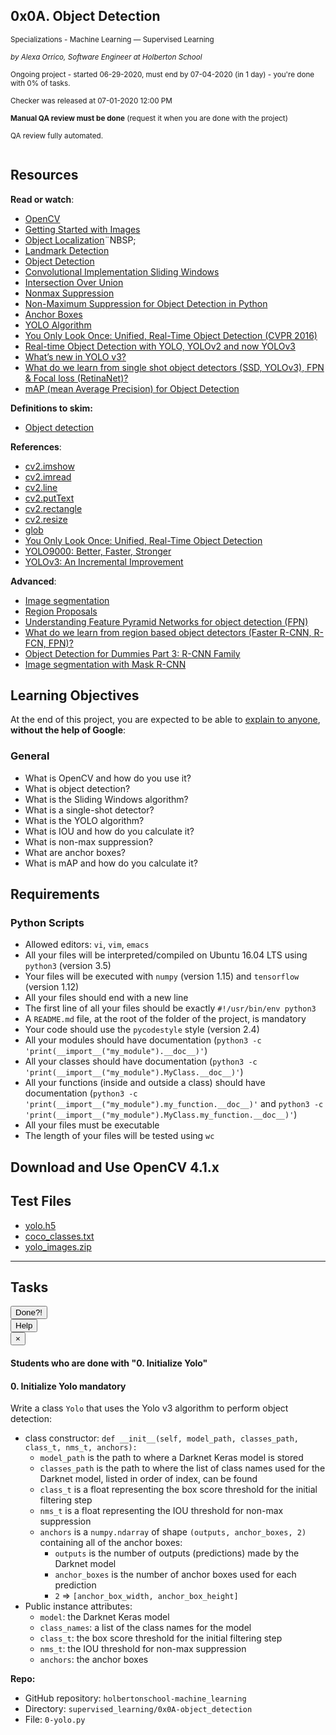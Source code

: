 <article class=""><div id="jigsaw-shortcut-lists"></div><h1 class="gap">0x0A. Object Detection</h1><div id="project_id" style="display: none" data-project-id="509"></div><p class="sm-gap"><small><i class="fa fa-folder-open"></i> Specializations - Machine Learning ― Supervised Learning </small></p><p><em><small><i class="fa fa-user"></i> by Alexa Orrico, Software Engineer at Holberton School </small></em></p><p><small><i class="fa fa-calendar"></i> Ongoing project - started 06-29-2020, must end by 07-04-2020 (in 1 day) - you're done with <span id="student_task_done_percentage">0</span>% of tasks. </small></p><p><small><i class="fa fa-check"></i> Checker was released at 07-01-2020 12:00 PM </small></p><p><small><i class="fa fa-check-square"></i><strong>Manual QA review must be done</strong> (request it when you are done with the project) </small></p><p><small><i class="fa fa-check-square"></i> QA review fully automated. </small></p><article id="description" class="gap formatted-content"><p><img src="https://holbertonintranet.s3.amazonaws.com/uploads/medias/2019/2/b506b13859c2a0eec498.gif?X-Amz-Algorithm=AWS4-HMAC-SHA256&amp;X-Amz-Credential=AKIARDDGGGOUWMNL5ANN%2F20200703%2Fus-east-1%2Fs3%2Faws4_request&amp;X-Amz-Date=20200703T001357Z&amp;X-Amz-Expires=86400&amp;X-Amz-SignedHeaders=host&amp;X-Amz-Signature=b4cc36a03f71086f715b288bb43e2559322b3d7be7088235cf9e2e2315b05932" alt="" style=""></p><h2>Resources</h2><p><strong>Read or watch</strong>:</p><ul><li><a href="/rltoken/tkZxgeNLM20s4tjkHKLRwg" title="OpenCV" target="_blank">OpenCV</a></li><li><a href="/rltoken/mfnly92V8O3ZcPNUGpxsCw" title="Getting Started with Images" target="_blank">Getting Started with Images</a></li><li><a href="/rltoken/rn1h3S4bvjBz76SHLseHlw" title="Object Localization" target="_blank">Object Localization</a>¨NBSP;</li><li><a href="/rltoken/6LpPD_Wa5EbToJFVdHUtCw" title="Landmark Detection" target="_blank">Landmark Detection</a></li><li><a href="/rltoken/szw-X_x6oYVCz7DPpobAVg" title="Object Detection" target="_blank">Object Detection</a></li><li><a href="/rltoken/57_yh-oViUjMXK1zyn1d1g" title="Convolutional Implementation Sliding Windows" target="_blank">Convolutional Implementation Sliding Windows</a></li><li><a href="/rltoken/UVplBgsNtqQZ4IfyUoGRbw" title="Intersection Over Union" target="_blank">Intersection Over Union</a></li><li><a href="/rltoken/5wf8fZq4Rt3eA6SNljI7Cw" title="Nonmax Suppression" target="_blank">Nonmax Suppression</a></li><li><a href="/rltoken/9LeGGBgPwgTKyQtshzS0_g" title="Non-Maximum Suppression for Object Detection in Python" target="_blank">Non-Maximum Suppression for Object Detection in Python</a></li><li><a href="/rltoken/cSdJOW8Jv5mwlKCjsTr_yQ" title="Anchor Boxes" target="_blank">Anchor Boxes</a></li><li><a href="/rltoken/tnaTT6cX_ONkVKxm5uix1w" title="YOLO Algorithm" target="_blank">YOLO Algorithm</a></li><li><a href="/rltoken/COCAXswObaL3IhdkOEA6lA" title="You Only Look Once: Unified, Real-Time Object Detection (CVPR 2016)" target="_blank">You Only Look Once: Unified, Real-Time Object Detection (CVPR 2016)</a></li><li><a href="/rltoken/s2jZaJ9HlLUyHLycBgYe4A" title="Real-time Object Detection with YOLO, YOLOv2 and now YOLOv3" target="_blank">Real-time Object Detection with YOLO, YOLOv2 and now YOLOv3</a></li><li><a href="/rltoken/WFLnf4lSHl_eKRcc75bZRg" title="What’s new in YOLO v3?" target="_blank">What’s new in YOLO v3?</a></li><li><a href="/rltoken/HVUKK7L6pUa5Ufb9nlu7tQ" title="What do we learn from single shot object detectors (SSD, YOLOv3), FPN &amp; Focal loss (RetinaNet)?" target="_blank">What do we learn from single shot object detectors (SSD, YOLOv3), FPN &amp; Focal loss (RetinaNet)?</a></li><li><a href="/rltoken/P44Kt078IXqpqebui_P9oA" title="mAP (mean Average Precision) for Object Detection" target="_blank">mAP (mean Average Precision) for Object Detection</a></li></ul><p><strong>Definitions to skim:</strong></p><ul><li><a href="/rltoken/ud_WF7iERPUIpi02YPE-Sw" title="Object detection" target="_blank">Object detection</a></li></ul><p><strong>References</strong>:</p><ul><li><a href="/rltoken/vjPLuWAd6dBACK3A6fUT9w" title="cv2.imshow" target="_blank">cv2.imshow</a></li><li><a href="/rltoken/OcVoBXU5-pRzMuur8XmdlQ" title="cv2.imread" target="_blank">cv2.imread</a></li><li><a href="/rltoken/A0MC22w8VgTscZ9ISNA2Sw" title="cv2.line" target="_blank">cv2.line</a></li><li><a href="/rltoken/_gAdffr2iGn7kgHI2tyrNQ" title="cv2.putText" target="_blank">cv2.putText</a></li><li><a href="/rltoken/Uxs3Amd8aNVmfhIzvAcPKA" title="cv2.rectangle" target="_blank">cv2.rectangle</a></li><li><a href="/rltoken/GI8KVojF8QF9uxtNZ0wnyg" title="cv2.resize" target="_blank">cv2.resize</a></li><li><a href="/rltoken/Zb1K6nDzDnffkoJEpOsm_Q" title="glob" target="_blank">glob</a></li><li><a href="/rltoken/1U5BP38mwuW1sJdBmn8Thw" title="You Only Look Once: Unified, Real-Time Object Detection" target="_blank">You Only Look Once: Unified, Real-Time Object Detection</a></li><li><a href="/rltoken/Otc9Uj5YguhQnPdcBo-krw" title="YOLO9000: Better, Faster, Stronger" target="_blank">YOLO9000: Better, Faster, Stronger</a></li><li><a href="/rltoken/gRWmLovs6TJGPUHG-zTBsQ" title="YOLOv3: An Incremental Improvement" target="_blank">YOLOv3: An Incremental Improvement</a></li></ul><p><strong>Advanced</strong>:</p><ul><li><a href="/rltoken/LkvWawxhxQ4hikicfEA7yw" title="Image segmentation" target="_blank">Image segmentation</a></li><li><a href="/rltoken/nkx8Gnf9PWYon4qP53BqDg" title="Region Proposals" target="_blank">Region Proposals</a></li><li><a href="/rltoken/7jwKRJifXqn7uixcviFxcQ" title="Understanding Feature Pyramid Networks for object detection (FPN)" target="_blank">Understanding Feature Pyramid Networks for object detection (FPN)</a></li><li><a href="/rltoken/2rao1xi0BO5DN4lobKXDGw" title="What do we learn from region based object detectors (Faster R-CNN, R-FCN, FPN)?" target="_blank">What do we learn from region based object detectors (Faster R-CNN, R-FCN, FPN)?</a></li><li><a href="/rltoken/eGfiNWIn94y7a3sKjLbeTw" title="Object Detection for Dummies Part 3: R-CNN Family" target="_blank">Object Detection for Dummies Part 3: R-CNN Family</a></li><li><a href="/rltoken/GIs2XhOLR2KQj05dVPc74A" title="Image segmentation with Mask R-CNN" target="_blank">Image segmentation with Mask R-CNN</a></li></ul><h2>Learning Objectives</h2><p>At the end of this project, you are expected to be able to <a href="/rltoken/uA-2ZfuWIfA7EDqMCnku1A" title="explain to anyone" target="_blank">explain to anyone</a>, <strong>without the help of Google</strong>:</p><h3>General</h3><ul><li>What is OpenCV and how do you use it?</li><li>What is object detection?</li><li>What is the Sliding Windows algorithm?</li><li>What is a single-shot detector?</li><li>What is the YOLO algorithm?</li><li>What is IOU and how do you calculate it?</li><li>What is non-max suppression?</li><li>What are anchor boxes?</li><li>What is mAP and how do you calculate it?</li></ul><h2>Requirements</h2><h3>Python Scripts</h3><ul><li>Allowed editors: <code>vi</code>, <code>vim</code>, <code>emacs</code></li><li>All your files will be interpreted/compiled on Ubuntu 16.04 LTS using <code>python3</code> (version 3.5)</li><li>Your files will be executed with <code>numpy</code> (version 1.15) and <code>tensorflow</code> (version 1.12)</li><li>All your files should end with a new line</li><li>The first line of all your files should be exactly <code>#!/usr/bin/env python3</code></li><li>A <code>README.md</code> file, at the root of the folder of the project, is mandatory</li><li>Your code should use the <code>pycodestyle</code> style (version 2.4)</li><li>All your modules should have documentation (<code>python3 -c 'print(__import__("my_module").__doc__)'</code>)</li><li>All your classes should have documentation (<code>python3 -c 'print(__import__("my_module").MyClass.__doc__)'</code>)</li><li>All your functions (inside and outside a class) should have documentation (<code>python3 -c 'print(__import__("my_module").my_function.__doc__)'</code> and <code>python3 -c 'print(__import__("my_module").MyClass.my_function.__doc__)'</code>)</li><li>All your files must be executable</li><li>The length of your files will be tested using <code>wc</code></li></ul><h2>Download and Use OpenCV 4.1.x</h2><precode language="" precodenum="0"></precode><h2>Test Files</h2><ul><li><a href="/rltoken/FlaRJJaIx3f-urZ0F8JZ9A" title="yolo.h5" target="_blank">yolo.h5</a></li><li><a href="/rltoken/XERmxYdTXUuVlYTkxsJREw" title="coco_classes.txt" target="_blank">coco_classes.txt</a></li><li><a href="/rltoken/9XrEpGalzYbbZV08qYdn1A" title="yolo_images.zip" target="_blank">yolo_images.zip</a></li></ul></article><!-- Servers --><!-- Tasks --><hr class="gap"><h2 class="gap">Tasks</h2><section class="formatted-content"><div data-role="task3811" data-position="1"><div class=" clearfix gap" id="task-3811"><span id="user_id" data-id="870"></span><div class="student_task_controls"><!-- button Done --><button class="student_task_done btn btn-default no" data-task-id="3811"><span class="no"><i class="fa fa-square-o"></i></span><span class="yes"><i class="fa fa-check-square-o"></i></span><span class="pending"><i class="fa fa-spinner fa-pulse"></i></span> Done<span class="no pending">?</span><span class="yes">!</span></button><br><!-- button Help! --><button class="users_done_for_task btn btn-default btn-default" data-task-id="3811" data-project-id="509" data-toggle="modal" data-target="#task-3811-users-done-modal"> Help </button><div class="modal fade users-done-modal" id="task-3811-users-done-modal" data-task-id="3811" data-project-id="509"><div class="modal-dialog"><div class="modal-content"><div class="modal-header"><button type="button" class="close" data-dismiss="modal" aria-label="Close"><span aria-hidden="true">×</span></button><h4 class="modal-title">Students who are done with "0. Initialize Yolo"</h4></div><div class="modal-body"><div class="list-group"></div><div class="spinner"><div class="bounce1"></div><div class="bounce2"></div><div class="bounce3"></div></div><div class="error"></div></div></div></div></div></div><h4 class="task"> 0. Initialize Yolo <span class="alert alert-warning mandatory-optional"> mandatory </span></h4><!-- Progress vs Score --><!-- Task Body --><p>Write a class <code>Yolo</code> that uses the Yolo v3 algorithm to perform object detection:</p><ul><li>class constructor: <code>def __init__(self, model_path, classes_path, class_t, nms_t, anchors):</code><ul><li><code>model_path</code> is the path to where a Darknet Keras model is stored</li><li><code>classes_path</code> is the path to where the list of class names used for the Darknet model, listed in order of index, can be found</li><li><code>class_t</code> is a float representing the box score threshold for the initial filtering step</li><li><code>nms_t</code> is a float representing the IOU threshold for non-max suppression</li><li><code>anchors</code> is a <code>numpy.ndarray</code> of shape <code>(outputs, anchor_boxes, 2)</code> containing all of the anchor boxes: <ul><li><code>outputs</code> is the number of outputs (predictions) made by the Darknet model</li><li><code>anchor_boxes</code> is the number of anchor boxes used for each prediction</li><li><code>2</code> =&gt; <code>[anchor_box_width, anchor_box_height]</code></li></ul></li></ul></li><li>Public instance attributes: <ul><li><code>model</code>: the Darknet Keras model</li><li><code>class_names</code>: a list of the class names for the model</li><li><code>class_t</code>: the box score threshold for the initial filtering step</li><li><code>nms_t</code>: the IOU threshold for non-max suppression</li><li><code>anchors</code>: the anchor boxes</li></ul></li></ul><precode language="" precodenum="1"></precode><!-- Task URLs --><!-- Github information --><p class="sm-gap"><strong>Repo:</strong></p><ul><li>GitHub repository: <code>holbertonschool-machine_learning</code></li><li>Directory: <code>supervised_learning/0x0A-object_detection</code></li><li>File: <code>0-yolo.py</code></li></ul><div class="student_correction_requests"><!-- DISABLE UNTIL MIGRATION
        <button class="task_whiteboard_modal btn btn-default " data-task-id="3811" data-toggle="modal" data-target="#task-3811-whiteboard-modal">
          Whiteboard
        </button>
        <div class="modal fade task_whiteboard_modal" id="task-3811-whiteboard-modal" data-task-id="3811">
    <div class="modal-dialog modal-lg">
        <div class="modal-content">
            <div class="modal-header">
                <button type="button" class="close" data-dismiss="modal" aria-label="Close"><span aria-hidden="true">&times;</span></button>
                <h4 class="modal-title">Your Notes on "0. Initialize Yolo"</h4>
            </div>
            <div class="modal-body">
                <div class="spinner gap">
                    <div class="bounce1"></div>
                    <div class="bounce2"></div>
                    <div class="bounce3"></div>
                </div>
                <div class="task-note-prompts-and-placeholders-container">
                    <button type="button" class="whiteboard-submit-button btn btn-primary">Submit</button>
                </div>
            </div>
        </div>
    </div>
</div>

      --><!-- Button test code --><button class="task_correction_modal btn btn-default " data-task-id="3811" data-toggle="modal" data-target="#task-test-correction-3811-correction-modal"> Check your code? </button><div class="modal fade task_correction_modal student_modal" id="task-test-correction-3811-correction-modal"><div class="modal-dialog"><div class="modal-content"><div class="modal-header"><button type="button" class="close" data-dismiss="modal" aria-label="Close"><span aria-hidden="true">×</span></button><h4 class="modal-title">Correction of "0. Initialize Yolo"</h4></div><div class="modal-body"><div class="actions"><center><input type="submit" name="commit" value="Start a new test" class="btn btn-primary correction_request_test_send" data-task-id="3811" data-type=""><div class="spinner" style="display: none;"><div class="bounce1"></div><div class="bounce2"></div><div class="bounce3"></div></div><div class="error"></div><div class="info"></div></center></div><div class="result"></div><div class="help"><button data-task-id="3811"><i class="fa fa-info-circle" aria-hidden="true"></i></button><div class="help-container" data-task-id="3811"><div class="check-line"><div class="check-inline requirement success"><i class="fa fa-check" aria-hidden="true"></i> Requirement success </div><div class="check-inline requirement fail"><i class="fa fa-exclamation-triangle" aria-hidden="true"></i> Requirement fail </div></div><div class="check-line"><div class="check-inline code success"><i class="fa fa-check" aria-hidden="true"></i> Code success </div><div class="check-inline code fail"><i class="fa fa-exclamation-triangle" aria-hidden="true"></i> Code fail </div></div><div class="check-line"><div class="check-inline efficiency success"><i class="fa fa-check" aria-hidden="true"></i> Efficiency success </div><div class="check-inline efficiency fail"><i class="fa fa-exclamation-triangle" aria-hidden="true"></i> Efficiency fail </div></div><div class="check-line"><div class="check-inline answer success"><i class="fa fa-check" aria-hidden="true"></i> Text answer success </div><div class="check-inline answer fail"><i class="fa fa-exclamation-triangle" aria-hidden="true"></i> Text answer fail </div></div></div></div></div></div><!-- /.modal-content --></div><!-- /.modal-dialog --></div><!-- Button containers --><!-- Button for QA Review --></div></div></div><div data-role="task3812" data-position="2"><div class=" clearfix gap" id="task-3812"><span id="user_id" data-id="870"></span><div class="student_task_controls"><!-- button Done --><button class="student_task_done btn btn-default no" data-task-id="3812"><span class="no"><i class="fa fa-square-o"></i></span><span class="yes"><i class="fa fa-check-square-o"></i></span><span class="pending"><i class="fa fa-spinner fa-pulse"></i></span> Done<span class="no pending">?</span><span class="yes">!</span></button><br><!-- button Help! --><button class="users_done_for_task btn btn-default btn-default" data-task-id="3812" data-project-id="509" data-toggle="modal" data-target="#task-3812-users-done-modal"> Help </button><div class="modal fade users-done-modal" id="task-3812-users-done-modal" data-task-id="3812" data-project-id="509"><div class="modal-dialog"><div class="modal-content"><div class="modal-header"><button type="button" class="close" data-dismiss="modal" aria-label="Close"><span aria-hidden="true">×</span></button><h4 class="modal-title">Students who are done with "1. Process Outputs"</h4></div><div class="modal-body"><div class="list-group"></div><div class="spinner"><div class="bounce1"></div><div class="bounce2"></div><div class="bounce3"></div></div><div class="error"></div></div></div></div></div></div><h4 class="task"> 1. Process Outputs <span class="alert alert-warning mandatory-optional"> mandatory </span></h4><!-- Progress vs Score --><!-- Task Body --><p>Write a class <code>Yolo</code> (Based on <code>0-yolo.py</code>):</p><ul><li>Add the public method <code>def process_outputs(self, outputs, image_size):</code><ul><li><code>outputs</code> is a list of <code>numpy.ndarray</code>s containing the predictions from the Darknet model for a single image: <ul><li>Each output will have the shape <code>(grid_height, grid_width, anchor_boxes, 4 + 1 + classes)</code><ul><li><code>grid_height</code> &amp; <code>grid_width</code> =&gt; the height and width of the grid used for the output</li><li><code>anchor_boxes</code> =&gt; the number of anchor boxes used</li><li><code>4</code> =&gt; <code>(t_x, t_y, t_w, t_h)</code></li><li><code>1</code> =&gt; <code>box_confidence</code></li><li><code>classes</code> =&gt; class probabilities for all classes</li></ul></li></ul></li><li><code>image_size</code> is a <code>numpy.ndarray</code> containing the image’s original size <code>[image_height, image_width]</code></li><li>Returns a tuple of <code>(boxes, box_confidences, box_class_probs)</code>: <ul><li><code>boxes</code>: a list of <code>numpy.ndarray</code>s of shape <code>(grid_height, grid_width, anchor_boxes, 4)</code> containing the processed boundary boxes for each output, respectively: <ul><li><code>4</code> =&gt; <code>(x1, y1, x2, y2)</code></li><li><code>(x1, y1, x2, y2)</code> should represent the boundary box relative to original image</li></ul></li><li><code>box_confidences</code>: a list of <code>numpy.ndarray</code>s of shape <code>(grid_height, grid_width, anchor_boxes, 1)</code> containing the box confidences for each output, respectively</li><li><code>box_class_probs</code>: a list of <code>numpy.ndarray</code>s of shape <code>(grid_height, grid_width, anchor_boxes, classes)</code> containing the box’s class probabilities for each output, respectively</li></ul></li></ul></li></ul><p><em>HINT: The Darknet model is an input to the class for a reason. It may not always have the same number of outputs, input sizes, etc.</em></p><precode language="" precodenum="2"></precode><!-- Task URLs --><!-- Github information --><p class="sm-gap"><strong>Repo:</strong></p><ul><li>GitHub repository: <code>holbertonschool-machine_learning</code></li><li>Directory: <code>supervised_learning/0x0A-object_detection</code></li><li>File: <code>1-yolo.py</code></li></ul><div class="student_correction_requests"><!-- DISABLE UNTIL MIGRATION
        <button class="task_whiteboard_modal btn btn-default " data-task-id="3812" data-toggle="modal" data-target="#task-3812-whiteboard-modal">
          Whiteboard
        </button>
        <div class="modal fade task_whiteboard_modal" id="task-3812-whiteboard-modal" data-task-id="3812">
    <div class="modal-dialog modal-lg">
        <div class="modal-content">
            <div class="modal-header">
                <button type="button" class="close" data-dismiss="modal" aria-label="Close"><span aria-hidden="true">&times;</span></button>
                <h4 class="modal-title">Your Notes on "1. Process Outputs"</h4>
            </div>
            <div class="modal-body">
                <div class="spinner gap">
                    <div class="bounce1"></div>
                    <div class="bounce2"></div>
                    <div class="bounce3"></div>
                </div>
                <div class="task-note-prompts-and-placeholders-container">
                    <button type="button" class="whiteboard-submit-button btn btn-primary">Submit</button>
                </div>
            </div>
        </div>
    </div>
</div>

      --><!-- Button test code --><button class="task_correction_modal btn btn-default " data-task-id="3812" data-toggle="modal" data-target="#task-test-correction-3812-correction-modal"> Check your code? </button><div class="modal fade task_correction_modal student_modal" id="task-test-correction-3812-correction-modal"><div class="modal-dialog"><div class="modal-content"><div class="modal-header"><button type="button" class="close" data-dismiss="modal" aria-label="Close"><span aria-hidden="true">×</span></button><h4 class="modal-title">Correction of "1. Process Outputs"</h4></div><div class="modal-body"><div class="actions"><center><input type="submit" name="commit" value="Start a new test" class="btn btn-primary correction_request_test_send" data-task-id="3812" data-type=""><div class="spinner" style="display: none;"><div class="bounce1"></div><div class="bounce2"></div><div class="bounce3"></div></div><div class="error"></div><div class="info"></div></center></div><div class="result"></div><div class="help"><button data-task-id="3812"><i class="fa fa-info-circle" aria-hidden="true"></i></button><div class="help-container" data-task-id="3812"><div class="check-line"><div class="check-inline requirement success"><i class="fa fa-check" aria-hidden="true"></i> Requirement success </div><div class="check-inline requirement fail"><i class="fa fa-exclamation-triangle" aria-hidden="true"></i> Requirement fail </div></div><div class="check-line"><div class="check-inline code success"><i class="fa fa-check" aria-hidden="true"></i> Code success </div><div class="check-inline code fail"><i class="fa fa-exclamation-triangle" aria-hidden="true"></i> Code fail </div></div><div class="check-line"><div class="check-inline efficiency success"><i class="fa fa-check" aria-hidden="true"></i> Efficiency success </div><div class="check-inline efficiency fail"><i class="fa fa-exclamation-triangle" aria-hidden="true"></i> Efficiency fail </div></div><div class="check-line"><div class="check-inline answer success"><i class="fa fa-check" aria-hidden="true"></i> Text answer success </div><div class="check-inline answer fail"><i class="fa fa-exclamation-triangle" aria-hidden="true"></i> Text answer fail </div></div></div></div></div></div><!-- /.modal-content --></div><!-- /.modal-dialog --></div><!-- Button containers --><!-- Button for QA Review --></div></div></div><div data-role="task3813" data-position="3"><div class=" clearfix gap" id="task-3813"><span id="user_id" data-id="870"></span><div class="student_task_controls"><!-- button Done --><button class="student_task_done btn btn-default no" data-task-id="3813"><span class="no"><i class="fa fa-square-o"></i></span><span class="yes"><i class="fa fa-check-square-o"></i></span><span class="pending"><i class="fa fa-spinner fa-pulse"></i></span> Done<span class="no pending">?</span><span class="yes">!</span></button><br><!-- button Help! --><button class="users_done_for_task btn btn-default btn-default" data-task-id="3813" data-project-id="509" data-toggle="modal" data-target="#task-3813-users-done-modal"> Help </button><div class="modal fade users-done-modal" id="task-3813-users-done-modal" data-task-id="3813" data-project-id="509"><div class="modal-dialog"><div class="modal-content"><div class="modal-header"><button type="button" class="close" data-dismiss="modal" aria-label="Close"><span aria-hidden="true">×</span></button><h4 class="modal-title">Students who are done with "2. Filter Boxes"</h4></div><div class="modal-body"><div class="list-group"></div><div class="spinner"><div class="bounce1"></div><div class="bounce2"></div><div class="bounce3"></div></div><div class="error"></div></div></div></div></div></div><h4 class="task"> 2. Filter Boxes <span class="alert alert-warning mandatory-optional"> mandatory </span></h4><!-- Progress vs Score --><!-- Task Body --><p>Write a class <code>Yolo</code> (Based on <code>1-yolo.py</code>):</p><ul><li>Add the public method <code>def filter_boxes(self, boxes, box_confidences, box_class_probs):</code><ul><li><code>boxes</code>: a list of <code>numpy.ndarray</code>s of shape <code>(grid_height, grid_width, anchor_boxes, 4)</code> containing the processed boundary boxes for each output, respectively</li><li><code>box_confidences</code>: a list of <code>numpy.ndarray</code>s of shape <code>(grid_height, grid_width, anchor_boxes, 1)</code> containing the processed box confidences for each output, respectively</li><li><code>box_class_probs</code>: a list of <code>numpy.ndarray</code>s of shape <code>(grid_height, grid_width, anchor_boxes, classes)</code> containing the processed box class probabilities for each output, respectively</li><li>Returns a tuple of <code>(filtered_boxes, box_classes, box_scores)</code>: <ul><li><code>filtered_boxes</code>: a <code>numpy.ndarray</code> of shape <code>(?, 4)</code> containing all of the filtered bounding boxes:</li><li><code>box_classes</code>: a <code>numpy.ndarray</code> of shape <code>(?,)</code> containing the class number that each box in <code>filtered_boxes</code> predicts, respectively</li><li><code>box_scores</code>: a <code>numpy.ndarray</code> of shape <code>(?)</code> containing the box scores for each box in <code>filtered_boxes</code>, respectively</li></ul></li></ul></li></ul><precode language="" precodenum="3"></precode><!-- Task URLs --><!-- Github information --><p class="sm-gap"><strong>Repo:</strong></p><ul><li>GitHub repository: <code>holbertonschool-machine_learning</code></li><li>Directory: <code>supervised_learning/0x0A-object_detection</code></li><li>File: <code>2-yolo.py</code></li></ul><div class="student_correction_requests"><!-- DISABLE UNTIL MIGRATION
        <button class="task_whiteboard_modal btn btn-default " data-task-id="3813" data-toggle="modal" data-target="#task-3813-whiteboard-modal">
          Whiteboard
        </button>
        <div class="modal fade task_whiteboard_modal" id="task-3813-whiteboard-modal" data-task-id="3813">
    <div class="modal-dialog modal-lg">
        <div class="modal-content">
            <div class="modal-header">
                <button type="button" class="close" data-dismiss="modal" aria-label="Close"><span aria-hidden="true">&times;</span></button>
                <h4 class="modal-title">Your Notes on "2. Filter Boxes"</h4>
            </div>
            <div class="modal-body">
                <div class="spinner gap">
                    <div class="bounce1"></div>
                    <div class="bounce2"></div>
                    <div class="bounce3"></div>
                </div>
                <div class="task-note-prompts-and-placeholders-container">
                    <button type="button" class="whiteboard-submit-button btn btn-primary">Submit</button>
                </div>
            </div>
        </div>
    </div>
</div>

      --><!-- Button test code --><button class="task_correction_modal btn btn-default " data-task-id="3813" data-toggle="modal" data-target="#task-test-correction-3813-correction-modal"> Check your code? </button><div class="modal fade task_correction_modal student_modal" id="task-test-correction-3813-correction-modal"><div class="modal-dialog"><div class="modal-content"><div class="modal-header"><button type="button" class="close" data-dismiss="modal" aria-label="Close"><span aria-hidden="true">×</span></button><h4 class="modal-title">Correction of "2. Filter Boxes"</h4></div><div class="modal-body"><div class="actions"><center><input type="submit" name="commit" value="Start a new test" class="btn btn-primary correction_request_test_send" data-task-id="3813" data-type=""><div class="spinner" style="display: none;"><div class="bounce1"></div><div class="bounce2"></div><div class="bounce3"></div></div><div class="error"></div><div class="info"></div></center></div><div class="result"></div><div class="help"><button data-task-id="3813"><i class="fa fa-info-circle" aria-hidden="true"></i></button><div class="help-container" data-task-id="3813"><div class="check-line"><div class="check-inline requirement success"><i class="fa fa-check" aria-hidden="true"></i> Requirement success </div><div class="check-inline requirement fail"><i class="fa fa-exclamation-triangle" aria-hidden="true"></i> Requirement fail </div></div><div class="check-line"><div class="check-inline code success"><i class="fa fa-check" aria-hidden="true"></i> Code success </div><div class="check-inline code fail"><i class="fa fa-exclamation-triangle" aria-hidden="true"></i> Code fail </div></div><div class="check-line"><div class="check-inline efficiency success"><i class="fa fa-check" aria-hidden="true"></i> Efficiency success </div><div class="check-inline efficiency fail"><i class="fa fa-exclamation-triangle" aria-hidden="true"></i> Efficiency fail </div></div><div class="check-line"><div class="check-inline answer success"><i class="fa fa-check" aria-hidden="true"></i> Text answer success </div><div class="check-inline answer fail"><i class="fa fa-exclamation-triangle" aria-hidden="true"></i> Text answer fail </div></div></div></div></div></div><!-- /.modal-content --></div><!-- /.modal-dialog --></div><!-- Button containers --><!-- Button for QA Review --></div></div></div><div data-role="task3814" data-position="4"><div class=" clearfix gap" id="task-3814"><span id="user_id" data-id="870"></span><div class="student_task_controls"><!-- button Done --><button class="student_task_done btn btn-default no" data-task-id="3814"><span class="no"><i class="fa fa-square-o"></i></span><span class="yes"><i class="fa fa-check-square-o"></i></span><span class="pending"><i class="fa fa-spinner fa-pulse"></i></span> Done<span class="no pending">?</span><span class="yes">!</span></button><br><!-- button Help! --><button class="users_done_for_task btn btn-default btn-default" data-task-id="3814" data-project-id="509" data-toggle="modal" data-target="#task-3814-users-done-modal"> Help </button><div class="modal fade users-done-modal" id="task-3814-users-done-modal" data-task-id="3814" data-project-id="509"><div class="modal-dialog"><div class="modal-content"><div class="modal-header"><button type="button" class="close" data-dismiss="modal" aria-label="Close"><span aria-hidden="true">×</span></button><h4 class="modal-title">Students who are done with "3. Non-max Suppression"</h4></div><div class="modal-body"><div class="list-group"></div><div class="spinner"><div class="bounce1"></div><div class="bounce2"></div><div class="bounce3"></div></div><div class="error"></div></div></div></div></div></div><h4 class="task"> 3. Non-max Suppression <span class="alert alert-warning mandatory-optional"> mandatory </span></h4><!-- Progress vs Score --><!-- Task Body --><p>Write a class <code>Yolo</code> (Based on <code>2-yolo.py</code>):</p><ul><li>Add the public method <code>def non_max_suppression(self, filtered_boxes, box_classes, box_scores):</code><ul><li><code>filtered_boxes</code>: a <code>numpy.ndarray</code> of shape <code>(?, 4)</code> containing all of the filtered bounding boxes:</li><li><code>box_classes</code>: a <code>numpy.ndarray</code> of shape <code>(?,)</code> containing the class number for the class that <code>filtered_boxes</code> predicts, respectively</li><li><code>box_scores</code>: a <code>numpy.ndarray</code> of shape <code>(?)</code> containing the box scores for each box in <code>filtered_boxes</code>, respectively</li><li>Returns a tuple of <code>(box_predictions, predicted_box_classes, predicted_box_scores)</code>: <ul><li><code>box_predictions</code>: a <code>numpy.ndarray</code> of shape <code>(?, 4)</code> containing all of the predicted bounding boxes ordered by class and box score</li><li><code>predicted_box_classes</code>: a <code>numpy.ndarray</code> of shape <code>(?,)</code> containing the class number for <code>box_predictions</code> ordered by class and box score, respectively</li><li><code>predicted_box_scores</code>: a <code>numpy.ndarray</code> of shape <code>(?)</code> containing the box scores for <code>box_predictions</code> ordered by class and box score, respectively</li></ul></li></ul></li></ul><precode language="" precodenum="4"></precode><!-- Task URLs --><!-- Github information --><p class="sm-gap"><strong>Repo:</strong></p><ul><li>GitHub repository: <code>holbertonschool-machine_learning</code></li><li>Directory: <code>supervised_learning/0x0A-object_detection</code></li><li>File: <code>3-yolo.py</code></li></ul><div class="student_correction_requests"><!-- DISABLE UNTIL MIGRATION
        <button class="task_whiteboard_modal btn btn-default " data-task-id="3814" data-toggle="modal" data-target="#task-3814-whiteboard-modal">
          Whiteboard
        </button>
        <div class="modal fade task_whiteboard_modal" id="task-3814-whiteboard-modal" data-task-id="3814">
    <div class="modal-dialog modal-lg">
        <div class="modal-content">
            <div class="modal-header">
                <button type="button" class="close" data-dismiss="modal" aria-label="Close"><span aria-hidden="true">&times;</span></button>
                <h4 class="modal-title">Your Notes on "3. Non-max Suppression"</h4>
            </div>
            <div class="modal-body">
                <div class="spinner gap">
                    <div class="bounce1"></div>
                    <div class="bounce2"></div>
                    <div class="bounce3"></div>
                </div>
                <div class="task-note-prompts-and-placeholders-container">
                    <button type="button" class="whiteboard-submit-button btn btn-primary">Submit</button>
                </div>
            </div>
        </div>
    </div>
</div>

      --><!-- Button test code --><button class="task_correction_modal btn btn-default " data-task-id="3814" data-toggle="modal" data-target="#task-test-correction-3814-correction-modal"> Check your code? </button><div class="modal fade task_correction_modal student_modal" id="task-test-correction-3814-correction-modal"><div class="modal-dialog"><div class="modal-content"><div class="modal-header"><button type="button" class="close" data-dismiss="modal" aria-label="Close"><span aria-hidden="true">×</span></button><h4 class="modal-title">Correction of "3. Non-max Suppression"</h4></div><div class="modal-body"><div class="actions"><center><input type="submit" name="commit" value="Start a new test" class="btn btn-primary correction_request_test_send" data-task-id="3814" data-type=""><div class="spinner" style="display: none;"><div class="bounce1"></div><div class="bounce2"></div><div class="bounce3"></div></div><div class="error"></div><div class="info"></div></center></div><div class="result"></div><div class="help"><button data-task-id="3814"><i class="fa fa-info-circle" aria-hidden="true"></i></button><div class="help-container" data-task-id="3814"><div class="check-line"><div class="check-inline requirement success"><i class="fa fa-check" aria-hidden="true"></i> Requirement success </div><div class="check-inline requirement fail"><i class="fa fa-exclamation-triangle" aria-hidden="true"></i> Requirement fail </div></div><div class="check-line"><div class="check-inline code success"><i class="fa fa-check" aria-hidden="true"></i> Code success </div><div class="check-inline code fail"><i class="fa fa-exclamation-triangle" aria-hidden="true"></i> Code fail </div></div><div class="check-line"><div class="check-inline efficiency success"><i class="fa fa-check" aria-hidden="true"></i> Efficiency success </div><div class="check-inline efficiency fail"><i class="fa fa-exclamation-triangle" aria-hidden="true"></i> Efficiency fail </div></div><div class="check-line"><div class="check-inline answer success"><i class="fa fa-check" aria-hidden="true"></i> Text answer success </div><div class="check-inline answer fail"><i class="fa fa-exclamation-triangle" aria-hidden="true"></i> Text answer fail </div></div></div></div></div></div><!-- /.modal-content --></div><!-- /.modal-dialog --></div><!-- Button containers --><!-- Button for QA Review --></div></div></div><div data-role="task3815" data-position="5"><div class=" clearfix gap" id="task-3815"><span id="user_id" data-id="870"></span><div class="student_task_controls"><!-- button Done --><button class="student_task_done btn btn-default no" data-task-id="3815"><span class="no"><i class="fa fa-square-o"></i></span><span class="yes"><i class="fa fa-check-square-o"></i></span><span class="pending"><i class="fa fa-spinner fa-pulse"></i></span> Done<span class="no pending">?</span><span class="yes">!</span></button><br><!-- button Help! --><button class="users_done_for_task btn btn-default btn-default" data-task-id="3815" data-project-id="509" data-toggle="modal" data-target="#task-3815-users-done-modal"> Help </button><div class="modal fade users-done-modal" id="task-3815-users-done-modal" data-task-id="3815" data-project-id="509"><div class="modal-dialog"><div class="modal-content"><div class="modal-header"><button type="button" class="close" data-dismiss="modal" aria-label="Close"><span aria-hidden="true">×</span></button><h4 class="modal-title">Students who are done with "4. Load images"</h4></div><div class="modal-body"><div class="list-group"></div><div class="spinner"><div class="bounce1"></div><div class="bounce2"></div><div class="bounce3"></div></div><div class="error"></div></div></div></div></div></div><h4 class="task"> 4. Load images <span class="alert alert-warning mandatory-optional"> mandatory </span></h4><!-- Progress vs Score --><!-- Task Body --><p>Write a class <code>Yolo</code> (Based on <code>3-yolo.py</code>):</p><ul><li>Add the static method <code>def load_images(folder_path):</code><ul><li><code>folder_path</code>: a string representing the path to the folder holding all the images to load</li><li>Returns a tuple of <code>(images, image_paths)</code>: <ul><li><code>images</code>: a list of images as <code>numpy.ndarray</code>s</li><li><code>image_paths</code>: a list of paths to the individual images in <code>images</code></li></ul></li></ul></li></ul><precode language="" precodenum="5"></precode><p><img src="https://holbertonintranet.s3.amazonaws.com/uploads/medias/2019/3/aa9478ba935167ab5266.png?X-Amz-Algorithm=AWS4-HMAC-SHA256&amp;X-Amz-Credential=AKIARDDGGGOUWMNL5ANN%2F20200703%2Fus-east-1%2Fs3%2Faws4_request&amp;X-Amz-Date=20200703T001357Z&amp;X-Amz-Expires=86400&amp;X-Amz-SignedHeaders=host&amp;X-Amz-Signature=f5f37f895924f72abb98981c1d19ec8dd3cf9b0842e4ee26baa8a885f93c196e" alt="" style=""></p><!-- Task URLs --><!-- Github information --><p class="sm-gap"><strong>Repo:</strong></p><ul><li>GitHub repository: <code>holbertonschool-machine_learning</code></li><li>Directory: <code>supervised_learning/0x0A-object_detection</code></li><li>File: <code>4-yolo.py</code></li></ul><div class="student_correction_requests"><!-- DISABLE UNTIL MIGRATION
        <button class="task_whiteboard_modal btn btn-default " data-task-id="3815" data-toggle="modal" data-target="#task-3815-whiteboard-modal">
          Whiteboard
        </button>
        <div class="modal fade task_whiteboard_modal" id="task-3815-whiteboard-modal" data-task-id="3815">
    <div class="modal-dialog modal-lg">
        <div class="modal-content">
            <div class="modal-header">
                <button type="button" class="close" data-dismiss="modal" aria-label="Close"><span aria-hidden="true">&times;</span></button>
                <h4 class="modal-title">Your Notes on "4. Load images"</h4>
            </div>
            <div class="modal-body">
                <div class="spinner gap">
                    <div class="bounce1"></div>
                    <div class="bounce2"></div>
                    <div class="bounce3"></div>
                </div>
                <div class="task-note-prompts-and-placeholders-container">
                    <button type="button" class="whiteboard-submit-button btn btn-primary">Submit</button>
                </div>
            </div>
        </div>
    </div>
</div>

      --><!-- Button test code --><button class="task_correction_modal btn btn-default " data-task-id="3815" data-toggle="modal" data-target="#task-test-correction-3815-correction-modal"> Check your code? </button><div class="modal fade task_correction_modal student_modal" id="task-test-correction-3815-correction-modal"><div class="modal-dialog"><div class="modal-content"><div class="modal-header"><button type="button" class="close" data-dismiss="modal" aria-label="Close"><span aria-hidden="true">×</span></button><h4 class="modal-title">Correction of "4. Load images"</h4></div><div class="modal-body"><div class="actions"><center><input type="submit" name="commit" value="Start a new test" class="btn btn-primary correction_request_test_send" data-task-id="3815" data-type=""><div class="spinner" style="display: none;"><div class="bounce1"></div><div class="bounce2"></div><div class="bounce3"></div></div><div class="error"></div><div class="info"></div></center></div><div class="result"></div><div class="help"><button data-task-id="3815"><i class="fa fa-info-circle" aria-hidden="true"></i></button><div class="help-container" data-task-id="3815"><div class="check-line"><div class="check-inline requirement success"><i class="fa fa-check" aria-hidden="true"></i> Requirement success </div><div class="check-inline requirement fail"><i class="fa fa-exclamation-triangle" aria-hidden="true"></i> Requirement fail </div></div><div class="check-line"><div class="check-inline code success"><i class="fa fa-check" aria-hidden="true"></i> Code success </div><div class="check-inline code fail"><i class="fa fa-exclamation-triangle" aria-hidden="true"></i> Code fail </div></div><div class="check-line"><div class="check-inline efficiency success"><i class="fa fa-check" aria-hidden="true"></i> Efficiency success </div><div class="check-inline efficiency fail"><i class="fa fa-exclamation-triangle" aria-hidden="true"></i> Efficiency fail </div></div><div class="check-line"><div class="check-inline answer success"><i class="fa fa-check" aria-hidden="true"></i> Text answer success </div><div class="check-inline answer fail"><i class="fa fa-exclamation-triangle" aria-hidden="true"></i> Text answer fail </div></div></div></div></div></div><!-- /.modal-content --></div><!-- /.modal-dialog --></div><!-- Button containers --><!-- Button for QA Review --></div></div></div><div data-role="task3816" data-position="6"><div class=" clearfix gap" id="task-3816"><span id="user_id" data-id="870"></span><div class="student_task_controls"><!-- button Done --><button class="student_task_done btn btn-default no" data-task-id="3816"><span class="no"><i class="fa fa-square-o"></i></span><span class="yes"><i class="fa fa-check-square-o"></i></span><span class="pending"><i class="fa fa-spinner fa-pulse"></i></span> Done<span class="no pending">?</span><span class="yes">!</span></button><br><!-- button Help! --><button class="users_done_for_task btn btn-default btn-default" data-task-id="3816" data-project-id="509" data-toggle="modal" data-target="#task-3816-users-done-modal"> Help </button><div class="modal fade users-done-modal" id="task-3816-users-done-modal" data-task-id="3816" data-project-id="509"><div class="modal-dialog"><div class="modal-content"><div class="modal-header"><button type="button" class="close" data-dismiss="modal" aria-label="Close"><span aria-hidden="true">×</span></button><h4 class="modal-title">Students who are done with "5. Preprocess images"</h4></div><div class="modal-body"><div class="list-group"></div><div class="spinner"><div class="bounce1"></div><div class="bounce2"></div><div class="bounce3"></div></div><div class="error"></div></div></div></div></div></div><h4 class="task"> 5. Preprocess images <span class="alert alert-warning mandatory-optional"> mandatory </span></h4><!-- Progress vs Score --><!-- Task Body --><p>Write a class <code>Yolo</code> (Based on <code>4-yolo.py</code>):</p><ul><li>Add the public method <code>def preprocess_images(self, images):</code><ul><li><code>images</code>: a list of images as <code>numpy.ndarray</code>s</li><li>Resize the images with inter-cubic interpolation</li><li>Rescale all images to have pixel values in the range <code>[0, 1]</code></li><li>Returns a tuple of <code>(pimages, image_shapes)</code>: <ul><li><code>pimages</code>: a <code>numpy.ndarray</code> of shape <code>(ni, input_h, input_w, 3)</code> containing all of the preprocessed images <ul><li><code>ni</code>: the number of images that were preprocessed</li><li><code>input_h</code>: the input height for the Darknet model <em>Note: this can vary by model</em></li><li><code>input_w</code>: the input width for the Darknet model <em>Note: this can vary by model</em></li><li><code>3</code>: number of color channels</li></ul></li><li><code>image_shapes</code>: a <code>numpy.ndarray</code> of shape <code>(ni, 2)</code> containing the original height and width of the images <ul><li><code>2</code> =&gt; <code>(image_height, image_width)</code></li></ul></li></ul></li></ul></li></ul><precode language="" precodenum="6"></precode><p><img src="https://holbertonintranet.s3.amazonaws.com/uploads/medias/2019/3/a9c7e8c7ce308954fa1d.png?X-Amz-Algorithm=AWS4-HMAC-SHA256&amp;X-Amz-Credential=AKIARDDGGGOUWMNL5ANN%2F20200703%2Fus-east-1%2Fs3%2Faws4_request&amp;X-Amz-Date=20200703T001357Z&amp;X-Amz-Expires=86400&amp;X-Amz-SignedHeaders=host&amp;X-Amz-Signature=67e03548ea6d760a51c9a225c5f97dbd471abf1a4fc13a71cda51dd1d12f2910" alt="" style=""></p><!-- Task URLs --><!-- Github information --><p class="sm-gap"><strong>Repo:</strong></p><ul><li>GitHub repository: <code>holbertonschool-machine_learning</code></li><li>Directory: <code>supervised_learning/0x0A-object_detection</code></li><li>File: <code>5-yolo.py</code></li></ul><div class="student_correction_requests"><!-- DISABLE UNTIL MIGRATION
        <button class="task_whiteboard_modal btn btn-default " data-task-id="3816" data-toggle="modal" data-target="#task-3816-whiteboard-modal">
          Whiteboard
        </button>
        <div class="modal fade task_whiteboard_modal" id="task-3816-whiteboard-modal" data-task-id="3816">
    <div class="modal-dialog modal-lg">
        <div class="modal-content">
            <div class="modal-header">
                <button type="button" class="close" data-dismiss="modal" aria-label="Close"><span aria-hidden="true">&times;</span></button>
                <h4 class="modal-title">Your Notes on "5. Preprocess images"</h4>
            </div>
            <div class="modal-body">
                <div class="spinner gap">
                    <div class="bounce1"></div>
                    <div class="bounce2"></div>
                    <div class="bounce3"></div>
                </div>
                <div class="task-note-prompts-and-placeholders-container">
                    <button type="button" class="whiteboard-submit-button btn btn-primary">Submit</button>
                </div>
            </div>
        </div>
    </div>
</div>

      --><!-- Button test code --><button class="task_correction_modal btn btn-default " data-task-id="3816" data-toggle="modal" data-target="#task-test-correction-3816-correction-modal"> Check your code? </button><div class="modal fade task_correction_modal student_modal" id="task-test-correction-3816-correction-modal"><div class="modal-dialog"><div class="modal-content"><div class="modal-header"><button type="button" class="close" data-dismiss="modal" aria-label="Close"><span aria-hidden="true">×</span></button><h4 class="modal-title">Correction of "5. Preprocess images"</h4></div><div class="modal-body"><div class="actions"><center><input type="submit" name="commit" value="Start a new test" class="btn btn-primary correction_request_test_send" data-task-id="3816" data-type=""><div class="spinner" style="display: none;"><div class="bounce1"></div><div class="bounce2"></div><div class="bounce3"></div></div><div class="error"></div><div class="info"></div></center></div><div class="result"></div><div class="help"><button data-task-id="3816"><i class="fa fa-info-circle" aria-hidden="true"></i></button><div class="help-container" data-task-id="3816"><div class="check-line"><div class="check-inline requirement success"><i class="fa fa-check" aria-hidden="true"></i> Requirement success </div><div class="check-inline requirement fail"><i class="fa fa-exclamation-triangle" aria-hidden="true"></i> Requirement fail </div></div><div class="check-line"><div class="check-inline code success"><i class="fa fa-check" aria-hidden="true"></i> Code success </div><div class="check-inline code fail"><i class="fa fa-exclamation-triangle" aria-hidden="true"></i> Code fail </div></div><div class="check-line"><div class="check-inline efficiency success"><i class="fa fa-check" aria-hidden="true"></i> Efficiency success </div><div class="check-inline efficiency fail"><i class="fa fa-exclamation-triangle" aria-hidden="true"></i> Efficiency fail </div></div><div class="check-line"><div class="check-inline answer success"><i class="fa fa-check" aria-hidden="true"></i> Text answer success </div><div class="check-inline answer fail"><i class="fa fa-exclamation-triangle" aria-hidden="true"></i> Text answer fail </div></div></div></div></div></div><!-- /.modal-content --></div><!-- /.modal-dialog --></div><!-- Button containers --><!-- Button for QA Review --></div></div></div><div data-role="task3817" data-position="7"><div class=" clearfix gap" id="task-3817"><span id="user_id" data-id="870"></span><div class="student_task_controls"><!-- button Done --><button class="student_task_done btn btn-default no" data-task-id="3817"><span class="no"><i class="fa fa-square-o"></i></span><span class="yes"><i class="fa fa-check-square-o"></i></span><span class="pending"><i class="fa fa-spinner fa-pulse"></i></span> Done<span class="no pending">?</span><span class="yes">!</span></button><br><!-- button Help! --><button class="users_done_for_task btn btn-default btn-default" data-task-id="3817" data-project-id="509" data-toggle="modal" data-target="#task-3817-users-done-modal"> Help </button><div class="modal fade users-done-modal" id="task-3817-users-done-modal" data-task-id="3817" data-project-id="509"><div class="modal-dialog"><div class="modal-content"><div class="modal-header"><button type="button" class="close" data-dismiss="modal" aria-label="Close"><span aria-hidden="true">×</span></button><h4 class="modal-title">Students who are done with "6. Show boxes"</h4></div><div class="modal-body"><div class="list-group"></div><div class="spinner"><div class="bounce1"></div><div class="bounce2"></div><div class="bounce3"></div></div><div class="error"></div></div></div></div></div></div><h4 class="task"> 6. Show boxes <span class="alert alert-warning mandatory-optional"> mandatory </span></h4><!-- Progress vs Score --><!-- Task Body --><p>Write a class <code>Yolo</code> (Based on <code>5-yolo.py</code>):</p><ul><li>Add the public method <code>def show_boxes(self, image, boxes, box_classes, box_scores, file_name):</code><ul><li><code>image</code>: a <code>numpy.ndarray</code> containing an unprocessed image</li><li><code>boxes</code>: a <code>numpy.ndarray</code> containing the boundary boxes for the image</li><li><code>box_classes</code>: a <code>numpy.ndarray</code> containing the class indices for each box</li><li><code>box_scores</code>: a <code>numpy.ndarray</code> containing the box scores for each box</li><li><code>file_name</code>: the file path where the original image is stored</li><li>Displays the image with all boundary boxes, class names, and box scores <em>(see example below)</em><ul><li>Boxes should be drawn as with a blue line of thickness 2</li><li>Class names and box scores should be drawn above each box in red <ul><li>Box scores should be rounded to 2 decimal places</li><li>Text should be written 5 pixels above the top left corner of the box</li><li>Text should be written in <code>FONT_HERSHEY_SIMPLEX</code></li><li>Font scale should be 0.5</li><li>Line thickness should be 1</li><li>You should use <code>LINE_AA</code> as the line type</li></ul></li><li>The window name should be the same as <code>file_name</code></li><li>If the <code>s</code> key is pressed: <ul><li>The image should be saved in the directory <code>detections</code>, located in the current directory </li><li>If <code>detections</code> does not exist, create it</li><li>The saved image should have the file name <code>file_name</code></li><li>The image window should be closed</li></ul></li><li>If any key besides <code>s</code> is pressed, the image window should be closed without saving</li></ul></li></ul></li></ul><precode language="" precodenum="7"></precode><p><img src="https://holbertonintranet.s3.amazonaws.com/uploads/medias/2019/7/e49512524f47b4138d85.png?X-Amz-Algorithm=AWS4-HMAC-SHA256&amp;X-Amz-Credential=AKIARDDGGGOUWMNL5ANN%2F20200703%2Fus-east-1%2Fs3%2Faws4_request&amp;X-Amz-Date=20200703T001357Z&amp;X-Amz-Expires=86400&amp;X-Amz-SignedHeaders=host&amp;X-Amz-Signature=2a1296cb75cdf3039949ce0a9316c735074b5b4eb1e974afa51634eaa4d63cee" alt="" style=""></p><p><em>press the <code>s</code> button</em></p><precode language="" precodenum="8"></precode><!-- Task URLs --><!-- Github information --><p class="sm-gap"><strong>Repo:</strong></p><ul><li>GitHub repository: <code>holbertonschool-machine_learning</code></li><li>Directory: <code>supervised_learning/0x0A-object_detection</code></li><li>File: <code>6-yolo.py</code></li></ul></div></div><div data-role="task3818" data-position="8"><div class=" clearfix gap" id="task-3818"><span id="user_id" data-id="870"></span><div class="student_task_controls"><!-- button Done --><button class="student_task_done btn btn-default no" data-task-id="3818"><span class="no"><i class="fa fa-square-o"></i></span><span class="yes"><i class="fa fa-check-square-o"></i></span><span class="pending"><i class="fa fa-spinner fa-pulse"></i></span> Done<span class="no pending">?</span><span class="yes">!</span></button><br><!-- button Help! --><button class="users_done_for_task btn btn-default btn-default" data-task-id="3818" data-project-id="509" data-toggle="modal" data-target="#task-3818-users-done-modal"> Help </button><div class="modal fade users-done-modal" id="task-3818-users-done-modal" data-task-id="3818" data-project-id="509"><div class="modal-dialog"><div class="modal-content"><div class="modal-header"><button type="button" class="close" data-dismiss="modal" aria-label="Close"><span aria-hidden="true">×</span></button><h4 class="modal-title">Students who are done with "7. Predict"</h4></div><div class="modal-body"><div class="list-group"></div><div class="spinner"><div class="bounce1"></div><div class="bounce2"></div><div class="bounce3"></div></div><div class="error"></div></div></div></div></div></div><h4 class="task"> 7. Predict <span class="alert alert-warning mandatory-optional"> mandatory </span></h4><!-- Progress vs Score --><!-- Task Body --><p>Write a class <code>Yolo</code> (Based on <code>6-yolo.py</code>):</p><ul><li>Add the public method <code>def predict(self, folder_path):</code><ul><li><code>folder_path</code>: a string representing the path to the folder holding all the images to predict</li><li>All image windows should be named after the corresponding image filename without its full path<em>(see examples below)</em></li><li>Displays all images using the <code>show_boxes</code> method</li><li>Returns: a tuple of <code>(predictions, image_paths)</code>: <ul><li><code>predictions</code>: a list of tuples for each image of <code>(boxes, box_classes, box_scores)</code></li><li><code>image_paths</code>: a list of image paths corresponding to each prediction in <code>predictions</code></li></ul></li></ul></li></ul><precode language="" precodenum="9"></precode><p><img src="https://holbertonintranet.s3.amazonaws.com/uploads/medias/2019/7/e49512524f47b4138d85.png?X-Amz-Algorithm=AWS4-HMAC-SHA256&amp;X-Amz-Credential=AKIARDDGGGOUWMNL5ANN%2F20200703%2Fus-east-1%2Fs3%2Faws4_request&amp;X-Amz-Date=20200703T001357Z&amp;X-Amz-Expires=86400&amp;X-Amz-SignedHeaders=host&amp;X-Amz-Signature=2a1296cb75cdf3039949ce0a9316c735074b5b4eb1e974afa51634eaa4d63cee" alt="" style=""></p><p><em>press <code>s</code></em></p><p><img src="https://holbertonintranet.s3.amazonaws.com/uploads/medias/2019/7/c29e4d9c8824409119ea.png?X-Amz-Algorithm=AWS4-HMAC-SHA256&amp;X-Amz-Credential=AKIARDDGGGOUWMNL5ANN%2F20200703%2Fus-east-1%2Fs3%2Faws4_request&amp;X-Amz-Date=20200703T001357Z&amp;X-Amz-Expires=86400&amp;X-Amz-SignedHeaders=host&amp;X-Amz-Signature=5314ef0ba66c2233fda9e7148ccc46a7f8063116cd50d98cc27414fcb46c3476" alt="" style=""></p><p><em>press <code>s</code></em></p><p><img src="https://holbertonintranet.s3.amazonaws.com/uploads/medias/2019/7/4f4005adbd3b0fb3c278.png?X-Amz-Algorithm=AWS4-HMAC-SHA256&amp;X-Amz-Credential=AKIARDDGGGOUWMNL5ANN%2F20200703%2Fus-east-1%2Fs3%2Faws4_request&amp;X-Amz-Date=20200703T001357Z&amp;X-Amz-Expires=86400&amp;X-Amz-SignedHeaders=host&amp;X-Amz-Signature=5a69035f0aa7884a143400fdcc553f3b52ff00df037322919b7525767f9b2523" alt="" style=""></p><p><em>press <code>s</code></em></p><p><img src="https://holbertonintranet.s3.amazonaws.com/uploads/medias/2019/7/0fa13e9c53b81b1c4fd3.png?X-Amz-Algorithm=AWS4-HMAC-SHA256&amp;X-Amz-Credential=AKIARDDGGGOUWMNL5ANN%2F20200703%2Fus-east-1%2Fs3%2Faws4_request&amp;X-Amz-Date=20200703T001357Z&amp;X-Amz-Expires=86400&amp;X-Amz-SignedHeaders=host&amp;X-Amz-Signature=4711608cc589e66144899805a12ab481565281003d3b20670dfe52712941a391" alt="" style=""></p><p><em>press <code>s</code></em></p><p><img src="https://holbertonintranet.s3.amazonaws.com/uploads/medias/2019/7/d39a47507bbe27c2a794.png?X-Amz-Algorithm=AWS4-HMAC-SHA256&amp;X-Amz-Credential=AKIARDDGGGOUWMNL5ANN%2F20200703%2Fus-east-1%2Fs3%2Faws4_request&amp;X-Amz-Date=20200703T001357Z&amp;X-Amz-Expires=86400&amp;X-Amz-SignedHeaders=host&amp;X-Amz-Signature=0885727f2817f521f34e42cc8e85e0a793f0daeb0fefa09832f1c7628c53c558" alt="" style=""></p><p><em>press <code>s</code></em></p><p><img src="https://holbertonintranet.s3.amazonaws.com/uploads/medias/2019/7/cfdf1e5718c91185a8f6.png?X-Amz-Algorithm=AWS4-HMAC-SHA256&amp;X-Amz-Credential=AKIARDDGGGOUWMNL5ANN%2F20200703%2Fus-east-1%2Fs3%2Faws4_request&amp;X-Amz-Date=20200703T001357Z&amp;X-Amz-Expires=86400&amp;X-Amz-SignedHeaders=host&amp;X-Amz-Signature=b5e8712bc7b346273a480f955ab356da279e716a3e87fd12d38b10af402eaa2a" alt="" style=""></p><p><em>press <code>s</code></em></p><precode language="" precodenum="10"></precode><!-- Task URLs --><!-- Github information --><p class="sm-gap"><strong>Repo:</strong></p><ul><li>GitHub repository: <code>holbertonschool-machine_learning</code></li><li>Directory: <code>supervised_learning/0x0A-object_detection</code></li><li>File: <code>7-yolo.py</code></li></ul></div></div></section></article>

